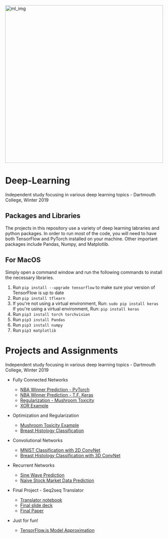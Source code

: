 
<img width="500" alt="ml_img" src="https://cdn-images-1.medium.com/max/1200/1*KKADWARPMxHb-WMxCgW_xA.png">

# Deep-Learning
Independent study focusing in various deep learning topics - Dartmouth College, Winter 2019



## Packages and Libraries

The projects in this repository use a variety of deep learning labraries and python packages. In order to run most of the code, you will need to have both TensorFlow and PyTorch installed on your machine. Other important packages include Pandas, Numpy, and Matplotlib.

## For MacOS 
Simply open a command window and run the following commands to install the necessary libraries. 

1. Run `pip install --upgrade tensorflow` to make sure your version of TensorFlow is up to date
2. Run `pip install tflearn` 
3. If you're not using a virtual environment, Run: `sudo pip install keras` <br> 
If you're using a virtual environment, Run: `pip install keras` 
4. Run `pip3 install torch torchvision` 
5. Run `pip3 install Pandas` 
6. Run `pip3 install numpy` 
7. Run `pip3 matplotlib` 

# Projects and Assignments 

Independent study focusing in various deep learning topics - Dartmouth College, Winter 2019

* Fully Connected Networks
  * [NBA Winner Prediction - PyTorch]()
  * [NBA Winner Prediction - T.F. Keras]()
  * [Regularization - Mushroom Toxicity]()
  * [XOR Example]()

* Optimization and Regularization 
  * [Mushroom Toxicity Example]()
  * [Breast Histology Classification]()
  
* Convolutional Networks 
  * [MNIST Classification with 2D ConvNet]()
  * [Breast Histology Classification with 3D ConvNet]()

* Recurrent Networks 
  * [Sine Wave Prediction]()
  * [Naive Stock Market Data Prediction]()
  
* Final Project - Seq2seq Translator 
  * [Translator notebook]()
  * [Final slide deck]()
  * [Final Paper]()

* Just for fun! 
  * [TensorFlow.js Model Approximation]()
